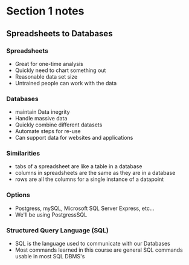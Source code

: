 # Section 1 notes

## Spreadsheets to Databases

### Spreadsheets

- Great for one-time analysis
- Quickly need to chart something out
- Reasonable data set size
- Untrained people can work with the data

### Databases

- maintain Data inegrity
- Handle massive data
- Quickly combine different datasets
- Automate steps for re-use
- Can support data for websites and applications

### Similarities

- tabs of a spreadsheet are like a table in a database
- columns in spreadsheets are the same as they are in a database
- rows are all the columns for a single instance of a datapoint

### Options

- Postgress, mySQL, Microsoft SQL Server Express, etc...
- We'll be using PostgressSQL

### Structured Query Language (SQL)

- SQL is the language used to communicate with our Databases
- Most commands learned in this course are general SQL commands usable in most SQL DBMS's
